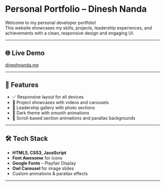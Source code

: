 # Personal Portfolio – Dinesh Nanda

Welcome to my personal developer portfolio!  
This website showcases my skills, projects, leadership experiences, and achievements with a clean, responsive design and engaging UI.

---

## 🌐 Live Demo
[dineshnanda.me](https://dineshnanda.me)


---

## 🚀 Features

- ✅ Responsive layout for all devices
- 🎥 Project showcases with videos and carousels
- 🌟 Leadership gallery with photo sections
- 🎨 Dark theme with smooth animations
- 🧩 Scroll-based section animations and parallax backgrounds

---

## 🛠️ Tech Stack

- **HTML5, CSS3, JavaScript**
- **Font Awesome** for icons
- **Google Fonts** – Playfair Display
- **Owl Carousel** for image slides
- Custom animations & parallax effects

---


